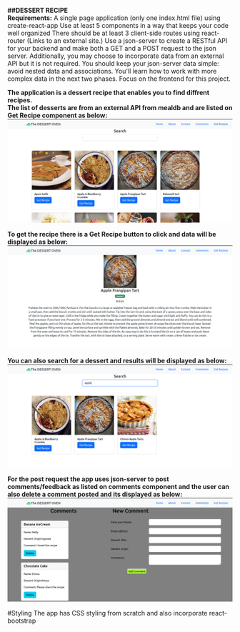 **##DESSERT RECIPE <br/>
Requirements:**
A single page application (only one index.html file) using create-react-app
Use at least 5 components in a way that keeps your code well organized
There should be at least 3 client-side routes using react-router (Links to an external site.)
Use a json-server to create a RESTful API for your backend and make both a GET and a POST request to the json server. Additionally, you may choose to incorporate data from an external API but it is not required.
You should keep your json-server data simple: avoid nested data and associations. You'll learn how to work with more complex data in the next two phases. Focus on the frontend for this project. <br/>

**The application is a dessert recipe that enables you to find diffrent recipes.**
<br/>
**The list of desserts are from an external API from mealdb and are listed on Get Recipe component as below:**
![ get recipe image](src/components/images/getrecipe.png)


**To get the recipe there is a Get Recipe button to click and data will be displayed as below:**
![recipe image](src/components/images/recipe.png)


**You can also search for a dessert and results will be displayed as below:**
![ results image](src/components/images/searchresults.png)




**For the post request the app  uses  json-server to post comments/feedback as listed on comments component and the user can also delete a  comment posted and its displayed as below:**
![ comments image](src/components/images/comments.png)




#Styling
The app has CSS styling from scratch and also incorporate react-bootstrap


